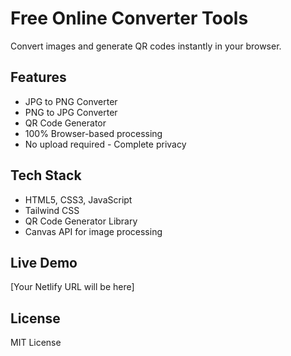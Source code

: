 # Free Online Converter Tools

Convert images and generate QR codes instantly in your browser.

## Features
- JPG to PNG Converter
- PNG to JPG Converter  
- QR Code Generator
- 100% Browser-based processing
- No upload required - Complete privacy

## Tech Stack
- HTML5, CSS3, JavaScript
- Tailwind CSS
- QR Code Generator Library
- Canvas API for image processing

## Live Demo
[Your Netlify URL will be here]

## License
MIT License